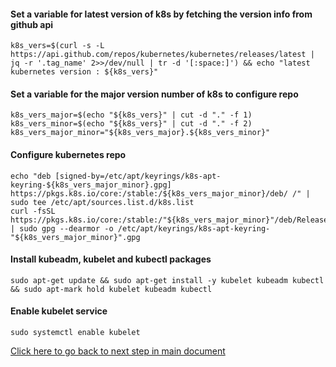 #### Set a variable for latest version of k8s by fetching the version info from github api
```
k8s_vers=$(curl -s -L https://api.github.com/repos/kubernetes/kubernetes/releases/latest | jq -r '.tag_name' 2>>/dev/null | tr -d '[:space:]') && echo "latest kubernetes version : ${k8s_vers}"
```
#### Set a variable for the major version number of k8s to configure repo
```
k8s_vers_major=$(echo "${k8s_vers}" | cut -d "." -f 1)
k8s_vers_minor=$(echo "${k8s_vers}" | cut -d "." -f 2)
k8s_vers_major_minor="${k8s_vers_major}.${k8s_vers_minor}"
```
#### Configure kubernetes repo
```
echo "deb [signed-by=/etc/apt/keyrings/k8s-apt-keyring-${k8s_vers_major_minor}.gpg] https://pkgs.k8s.io/core:/stable:/${k8s_vers_major_minor}/deb/ /" | sudo tee /etc/apt/sources.list.d/k8s.list
curl -fsSL https://pkgs.k8s.io/core:/stable:/"${k8s_vers_major_minor}"/deb/Release.key | sudo gpg --dearmor -o /etc/apt/keyrings/k8s-apt-keyring-"${k8s_vers_major_minor}".gpg		
```
#### Install kubeadm, kubelet and kubectl packages
```
sudo apt-get update && sudo apt-get install -y kubelet kubeadm kubectl && sudo apt-mark hold kubelet kubeadm kubectl
```
#### Enable kubelet service
```
sudo systemctl enable kubelet
```
[Click here to go back to next step in main document](manual-install-k8s-cluster.md#step-8-allow-networks-in-firewalld-if-running-in-case-of-redhat-based-or-suse-based-systems)

